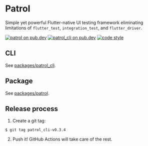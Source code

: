 # Patrol

Simple yet powerful Flutter-native UI testing framework eliminating
limitations of `flutter_test`, `integration_test`, and `flutter_driver`.

[![patrol on pub.dev][pub_badge_test]][pub_link_test]
[![patrol_cli on pub.dev][pub_badge_cli]][pub_link_cli]
[![code style][pub_badge_style]][pub_badge_link]

## CLI

See [packages/patrol_cli][patrol_cli].

## Package

See [packages/patrol][patrol].

## Release process

1. Create a git tag:

```
$ git tag patrol_cli-v0.3.4
```

2. Push it! GitHub Actions will take care of the rest.

[patrol_cli]: https://github.com/leancodepl/patrol/tree/master/packages/patrol_cli
[patrol]: https://github.com/leancodepl/patrol/tree/master/packages/patrol
[pub_badge_test]: https://img.shields.io/pub/v/patrol?label=patrol
[pub_link_test]: https://pub.dartlang.org/packages/patrol
[pub_badge_cli]: https://img.shields.io/pub/v/patrol_cli?label=patrol_cli
[pub_badge_style]: https://img.shields.io/badge/style-leancode__lint-black
[pub_badge_link]: https://pub.dartlang.org/packages/leancode_lint
[pub_link_cli]: https://pub.dartlang.org/packages/patrol_cli
